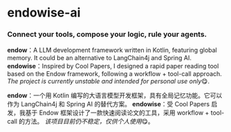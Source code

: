 # endowise-ai

### Connect your tools, compose your logic, rule your agents.

**endow**：A LLM development framework written in Kotlin, featuring global memory. It could be an alternative to LangChain4j and Spring AI.
**endowise**：Inspired by Cool Papers, I designed a rapid paper reading tool based on the Endow framework, following a workflow + tool-call approach. 
*The project is currently unstable and intended for personal use only*😋.

**endow**：一个用 Kotlin 编写的大语言模型开发框架，具有全局记忆功能。它可以作为 LangChain4j 和 Spring AI 的替代方案。
**endowise**：受 Cool Papers 启发，我基于 Endow 框架设计了一款快速阅读论文的工具，采用 workflow + tool-call 的方法。
*该项目目前仍不稳定，仅供个人使用*😋。

